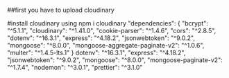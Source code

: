 ##first you have to upload cloudinary


#install cloudinary using npm i cloudinary
 "dependencies": {
    "bcrypt": "^5.1.1",
    "cloudinary": "^1.41.0",
    "cookie-parser": "^1.4.6",
    "cors": "^2.8.5",
    "dotenv": "^16.3.1",
    "express": "^4.18.2",
    "jsonwebtoken": "^9.0.2",
    "mongoose": "^8.0.0",
    "mongoose-aggregate-paginate-v2": "^1.0.6",
    "multer": "^1.4.5-lts.1"
  }
  dotenv": "^16.3.1",
    "express": "^4.18.2",
    "jsonwebtoken": "^9.0.2",
    "mongoose": "^8.0.0",
    "mongoose-paginate-v2": "^1.7.4",
    "nodemon": "^3.0.1",
    "prettier": "^3.1.0"
  